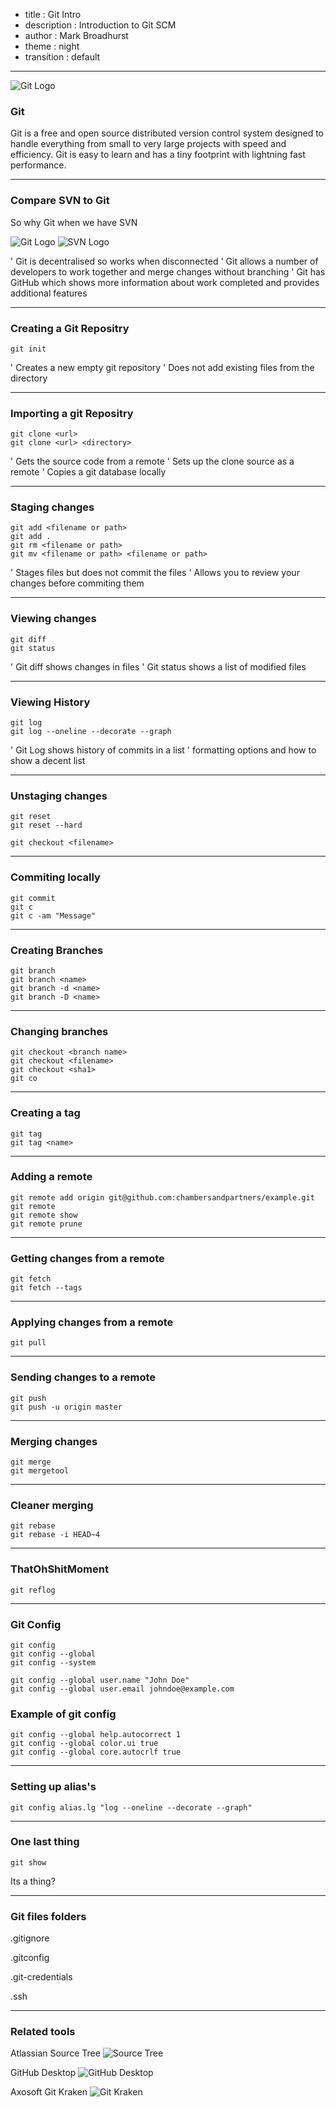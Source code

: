 - title : Git Intro
- description : Introduction to Git SCM
- author : Mark Broadhurst
- theme : night
- transition : default

***

![Git Logo](images/gwindows_logo-2.png)

### Git

Git is a free and open source distributed version control system designed to handle everything from small to very large projects with speed and efficiency.
Git is easy to learn and has a tiny footprint with lightning fast performance.

***

### Compare SVN to Git

So why Git when we have SVN

![Git Logo](images/Git-icon-2.png)
![SVN Logo](images/svn-logo.png)

' Git is decentralised so works when disconnected
' Git allows a number of developers to work together and merge changes without branching
' Git has GitHub which shows more information about work completed and provides additional features

***

### Creating a Git Repositry

    git init

' Creates a new empty git repository
' Does not add existing files from the directory

***

### Importing a git Repositry

    git clone <url>
    git clone <url> <directory>

' Gets the source code from a remote
' Sets up the clone source as a remote
' Copies a git database locally

***

### Staging changes

    git add <filename or path>
    git add .
    git rm <filename or path>
    git mv <filename or path> <filename or path>

' Stages files but does not commit the files
' Allows you to review your changes before commiting them     

***

### Viewing changes

    git diff
    git status

' Git diff shows changes in files
' Git status shows a list of modified files

***

### Viewing History

    git log
    git log --oneline --decorate --graph

' Git Log shows history of commits in a list
' formatting options and how to show a decent list
***

### Unstaging changes

    git reset
    git reset --hard

    git checkout <filename>    
***

### Commiting locally

    git commit
    git c
    git c -am "Message"
***    

### Creating Branches

    git branch
    git branch <name>
    git branch -d <name>
    git branch -D <name>

***

### Changing branches

    git checkout <branch name>
    git checkout <filename>
    git checkout <sha1>
    git co

***

### Creating a tag

    git tag
    git tag <name>

***

### Adding a remote

    git remote add origin git@github.com:chambersandpartners/example.git
    git remote
    git remote show
    git remote prune

***

### Getting changes from a remote

    git fetch
    git fetch --tags

***

### Applying changes from a remote

    git pull

***

### Sending changes to a remote

    git push
    git push -u origin master

***

### Merging changes

    git merge
    git mergetool

***

### Cleaner merging

    git rebase
    git rebase -i HEAD~4

***

### ThatOhShitMoment

    git reflog

***

### Git Config

    git config
    git config --global
    git config --system

    git config --global user.name "John Doe"
    git config --global user.email johndoe@example.com

### Example of git config

    git config --global help.autocorrect 1
    git config --global color.ui true
    git config --global core.autocrlf true

***

### Setting up alias's

    git config alias.lg "log --oneline --decorate --graph"

***

### One last thing

    git show

Its a thing?    

***

### Git files folders

.gitignore

.gitconfig

.git-credentials

.ssh

***

### Related tools

Atlassian Source Tree
![Source Tree](images/sourcetree-logo.png)

GitHub Desktop
![GitHub Desktop](images/GitHub-Mark.png)

Axosoft Git Kraken
![Git Kraken](images/git_kraken.png)
